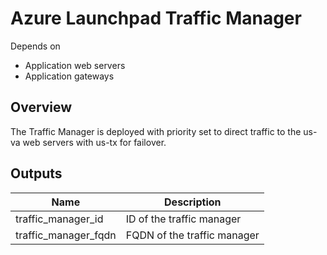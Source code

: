 # Azure Launchpad Traffic Manager

Depends on

- Application web servers
- Application gateways

## Overview

The Traffic Manager is deployed with priority set to direct traffic to the us-va web servers with us-tx for failover.

## Outputs

| Name | Description |
|------|-------------|
| traffic_manager_id | ID of the traffic manager |
| traffic_manager_fqdn | FQDN of the traffic manager |
